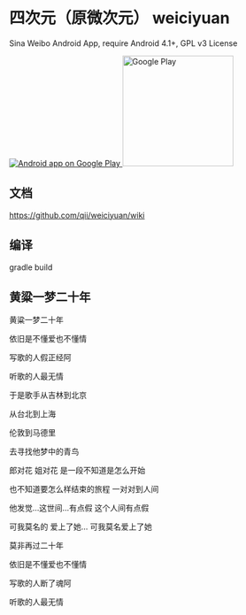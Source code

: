 四次元（原微次元） weiciyuan
=========
Sina Weibo Android App, require Android 4.1+, GPL v3 License

<a href="https://play.google.com/store/apps/details?id=org.qii.weiciyuan">
  <img alt="Android app on Google Play"
       src="https://developer.android.com/images/brand/en_app_rgb_wo_45.png" />
</a>

<a href="https://play.google.com/store/apps/details?id=org.qii.weiciyuan">
  <img alt="Google Play"  width="200" height="200"
       src="https://raw.github.com/qii/weiciyuan/slidingmenu/qrcode.png" />
</a>

文档
--------------
https://github.com/qii/weiciyuan/wiki

编译
--------------
gradle build

黄粱一梦二十年
--------------
黄粱一梦二十年

依旧是不懂爱也不懂情

写歌的人假正经阿

听歌的人最无情

于是歌手从吉林到北京

从台北到上海

伦敦到马德里

去寻找他梦中的青鸟

郎对花 姐对花 是一段不知道是怎么开始

也不知道要怎么样结束的旅程 一对对到人间

他发觉…这世间…有点假 这个人间有点假

可我莫名的 爱上了她… 可我莫名爱上了她

莫非再过二十年

依旧是不懂爱也不懂情

写歌的人断了魂阿

听歌的人最无情
